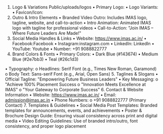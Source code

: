 1.	Logo & Variations
Public/uploads/logos
•	Primary Logo: 
•	Logo Variants: 
•	Favicon/Icon: 
2. Outro & Intro Elements
•	Branded Video Outro: Includes IMAS logo, tagline, website, and call-to-action
•	Intro Animation: Animated IMAS logo with tagline for professional videos
•	Call-to-Action: "Join IMAS – Where Future Leaders Are Made!"
3. Social Media Handles & Links
•	Website: https://www.imas.ac.in/
•	Facebook:Facebook
•	Instagram:instagram.com
•	LinkedIn: LinkedIn
•	YouTube: Youtube
•	Number: +91 9088822777
4. Brand Colors & Fonts
•	Primary Colors:
•	Dark Blue (#143674)
•	Medium Blue (#2e7bb3)
•	Teal (#26c1d3)
 


•	Typography:
o	Headlines: Serif Font (e.g., Times New Roman, Garamond)
o	Body Text: Sans-serif Font (e.g., Arial, Open Sans)
5. Taglines & Slogans 
•	Official Tagline: "Empowering Future Business Leaders"
•	Key Messaging:
o	"Achieve 100% Placement Success
o	"Innovation Meets Excellence at IMAS"
o	"Your Gateway to Corporate Success"
6. Contact & Website Information
•	Website: https://www.imas.ac.in/
•	Email: admission@imas.ac.in
•	Phone Numbers:
o	+91 9088822777 (Primary Contact)
7. Templates & Guidelines
•	Social Media Post Templates: Branded templates for announcements, events, and achievements
•	Poster & Brochure Design Guide: Ensuring visual consistency across print and digital media
•	Video Editing Guidelines: Use of branded intro/outro, font consistency, and proper logo placement

